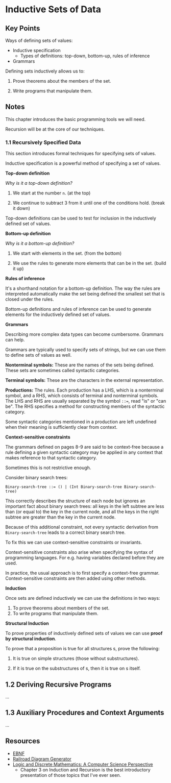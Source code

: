 # Inductive Sets of Data

## Key Points

Ways of defining sets of values:

- Inductive specification
  - Types of definitions: top-down, bottom-up, rules of inference
- Grammars

Defining sets inductively allows us to:

1. Prove theorems about the members of the set.

2. Write programs that manipulate them.

## Notes

This chapter introduces the basic programming tools we will need.

Recursion will be at the core of our techniques.

### 1.1 Recursively Specified Data

This section introduces formal techniques for specifying sets of values.

Inductive specification is a powerful method of specifying a set of values.

**Top-down definition**

*Why is it a top-down definition?*

1. We start at the number `n`. (at the top)

2. We continue to subtract 3 from it until one of the conditions hold. (break
it down)

Top-down definitions can be used to test for inclusion in the inductively
defined set of values.

**Bottom-up definition**

*Why is it a bottom-up definition?*

1. We start with elements in the set. (from the bottom)

2. We use the rules to generate more elements that can be in the set. (build it
up)

**Rules of inference**

It's a shorthand notation for a bottom-up definition. The way the rules are
interpreted automatically make the set being defined the smallest set that is
closed under the rules.

Bottom-up definitions and rules of inference can be used to generate elements
for the inductively defined set of values.

**Grammars**

Describing more complex data types can become cumbersome. Grammars can help.

Grammars are typically used to specify sets of strings, but we can use them
to define sets of values as well.

**Nonterminal symbols:** These are the names of the sets being defined. These
sets are sometimes called syntactic categories.

**Terminal symbols:** These are the characters in the external representation.

**Productions:** The rules. Each production has a LHS, which is a nonterminal
symbol, and a RHS, which consists of terminal and nonterminal symbols. The LHS
and RHS are usually separated by the symbol `::=`, read "is" or "can be". The
RHS specifies a method for constructing members of the syntactic category.

Some syntactic categories mentioned in a production are left undefined when
their meaning is sufficiently clear from context.

**Context-sensitive constraints**

The grammars defined on pages 8-9 are said to be context-free because a rule
defining a given syntactic category may be applied in any context that makes
reference to that syntactic category.

Sometimes this is not restrictive enough.

Consider binary search trees:

```
Binary-search-tree ::= () | (Int Binary-search-tree Binary-search-tree)
```

This correctly describes the structure of each node but ignores an important
fact about binary search trees: all keys in the left subtree are less than (or
equal to) the key in the current node, and all the keys in the right subtree
are greater than the key in the current node.

Because of this additional constraint, not every syntactic derivation from
`Binary-search-tree` leads to a correct binary search tree.

To fix this we can use context-sensitive constraints or invariants.

Context-sensitive constraints also arise when specifying the syntax of
programming languages. For e.g. having variables declared before they are used.

In practice, the usual approach is to first specify a context-free grammar.
Context-sensitive constraints are then added using other methods.

**Induction**

Once sets are defined inductively we can use the definitions in two ways:

1. To prove theorems about members of the set.
2. To write programs that manipulate them.

**Structural Induction**

To prove properties of inductively defined sets of values we can use **proof by
structural induction**.

To prove that a proposition is true for all structures s, prove the following:

1. It is true on simple structures (those without substructures).

2. If it is true on the substructures of s, then it is true on s itself.

## 1.2 Deriving Recursive Programs

...

## 1.3 Auxiliary Procedures and Context Arguments

...

## Resources

- [EBNF](https://en.wikipedia.org/wiki/Extended_Backus%E2%80%93Naur_form)
- [Railroad Diagram Generator](https://www.bottlecaps.de/rr/ui)
- [Logic and Discrete Mathematics: A Computer Science Perspective](https://www.goodreads.com/book/show/478573.Logic_and_Discrete_Mathematics)
  - Chapter 3 on Induction and Recursion is the best introductory presentation
  of those topics that I've ever seen.
